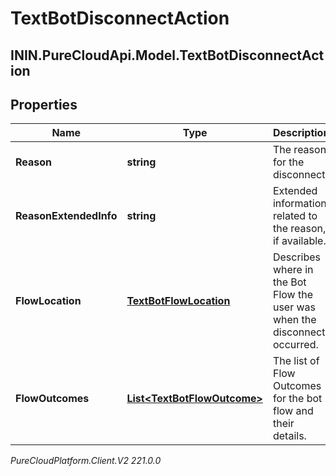 # TextBotDisconnectAction

## ININ.PureCloudApi.Model.TextBotDisconnectAction

## Properties

|Name | Type | Description | Notes|
|------------ | ------------- | ------------- | -------------|
| **Reason** | **string** | The reason for the disconnect. | |
| **ReasonExtendedInfo** | **string** | Extended information related to the reason, if available. | [optional] |
| **FlowLocation** | [**TextBotFlowLocation**](TextBotFlowLocation) | Describes where in the Bot Flow the user was when the disconnect occurred. | [optional] |
| **FlowOutcomes** | [**List&lt;TextBotFlowOutcome&gt;**](TextBotFlowOutcome) | The list of Flow Outcomes for the bot flow and their details. | [optional] |



_PureCloudPlatform.Client.V2 221.0.0_
